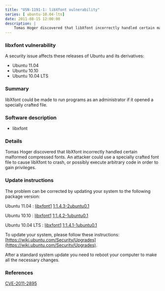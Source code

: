 ```yaml
---
title: "USN-1191-1: libXfont vulnerability"
series: [ ubuntu-10.04-lts]
date: 2011-08-15 12:00:00
description: |
    Tomas Hoger discovered that libXfont incorrectly handled certain malformed compressed fonts. An attacker could use a specially crafted font file to cause libXfont to crash, or possibly execute arbitrary code in order to gain privileges. 
--- 
```

 
### libxfont vulnerability

A security issue affects these releases of Ubuntu and its derivatives:

* Ubuntu 11.04
* Ubuntu 10.10
* Ubuntu 10.04 LTS

### Summary

libXfont could be made to run programs as an administrator if it opened a specially crafted file.

### Software description

* libxfont 

### Details

Tomas Hoger discovered that libXfont incorrectly handled certain malformed compressed fonts. An attacker could use a specially crafted font file to cause libXfont to crash, or possibly execute arbitrary code in order to gain privileges. 

### Update instructions

The problem can be corrected by updating your system to the following package version:

Ubuntu 11.04
 : [libxfont1](https://launchpad.net/ubuntu/+source/libxfont) <span> [1:1.4.3-2ubuntu0.1](https://launchpad.net/ubuntu/+source/libxfont/1:1.4.3-2ubuntu0.1) </span> 

Ubuntu 10.10
 : [libxfont1](https://launchpad.net/ubuntu/+source/libxfont) <span> [1:1.4.2-1ubuntu0.1](https://launchpad.net/ubuntu/+source/libxfont/1:1.4.2-1ubuntu0.1) </span> 

Ubuntu 10.04 LTS
 : [libxfont1](https://launchpad.net/ubuntu/+source/libxfont) <span> [1:1.4.1-1ubuntu0.1](https://launchpad.net/ubuntu/+source/libxfont/1:1.4.1-1ubuntu0.1) </span> 

To update your system, please follow these instructions: [https://wiki.ubuntu.com/Security/Upgrades](https://wiki.ubuntu.com/Security/Upgrades).

After a standard system update you need to reboot your computer to make all the necessary changes. 

### References

 [CVE-2011-2895](http://people.ubuntu.com/~ubuntu-security/cve/CVE-2011-2895)
 
